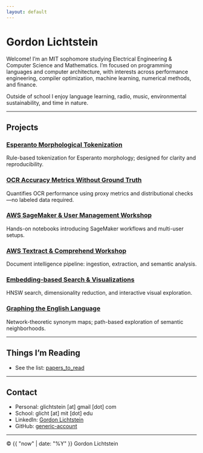 ```yaml
---
layout: default
---
```



# Gordon Lichtstein


Welcome! I’m an MIT sophomore studying Electrical Engineering & Computer Science and Mathematics. I’m focused on programming languages and computer architecture, with interests across performance engineering, compiler optimization, machine learning, numerical methods, and finance.


Outside of school I enjoy language learning, radio, music, environmental sustainability, and time in nature.


---


## Projects


<div class="projects">
<div class="project">
<h3><a href="https://generic-account.github.io/Esperanto-Morphological-Tokenization">Esperanto Morphological Tokenization</a></h3>
<p>Rule-based tokenization for Esperanto morphology; designed for clarity and reproducibility.</p>
</div>
<div class="project">
<h3><a href="https://generic-account.github.io/OCR-Accuracy-Without-Ground-Truth-Data">OCR Accuracy Metrics Without Ground Truth</a></h3>
<p>Quantifies OCR performance using proxy metrics and distributional checks—no labeled data required.</p>
</div>
<div class="project">
<h3><a href="https://generic-account.github.io/Sagemaker-hello-world-2">AWS SageMaker & User Management Workshop</a></h3>
<p>Hands-on notebooks introducing SageMaker workflows and multi-user setups.</p>
</div>
<div class="project">
<h3><a href="https://generic-account.github.io/Amazon-Textract-Workshop">AWS Textract & Comprehend Workshop</a></h3>
<p>Document intelligence pipeline: ingestion, extraction, and semantic analysis.</p>
</div>
<div class="project">
<h3><a href="https://generic-account.github.io/embedding-search-and-visualizations">Embedding-based Search & Visualizations</a></h3>
<p>HNSW search, dimensionality reduction, and interactive visual exploration.</p>
</div>
<div class="project">
<h3><a href="https://generic-account.github.io/Graphing-the-English-Language">Graphing the English Language</a></h3>
<p>Network-theoretic synonym maps; path-based exploration of semantic neighborhoods.</p>
</div>
</div>


---


## Things I’m Reading


- See the list: <a href="https://generic-account.github.io/papers_to_read">papers_to_read</a>


---


## Contact


- Personal: glichtstein [at] gmail [dot] com
- School: glicht [at] mit [dot] edu
- LinkedIn: <a href="https://www.linkedin.com/in/gordon-lichtstein/">Gordon Lichtstein</a>
- GitHub: <a href="https://github.com/generic-account">generic-account</a>


<hr/>


<div class="site-footer">© {{ "now" | date: "%Y" }} Gordon Lichtstein</div>